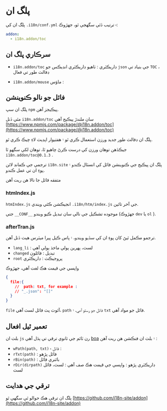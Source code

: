 # پلگ ان

پلگ ان کي `.i18n/conf.yml` ۾ ترتيب ڏئي سگھجي ٿو، جھڙوڪ:

```yml
addon:
  - i18n.addon/toc
```

## سرڪاري پلگ ان

* `i18n.addon/toc` ڊاريڪٽري :
  ٺاھيو ڊاريڪٽري انڊيڪس جو `json` جي بنياد تي `TOC` ، ڊفالٽ طور تي فعال

* `i18n.addon/mouse` ماؤس :

## فائل جو نالو ڪنوينشن

پلگ ان سڀ `npm` پيڪيجز آهن.

مٿي ڏنل `i18n.addon/toc` سان ملندڙ پيڪيج آهي [https://www.npmjs.com/package/@i18n.addon/toc](https://www.npmjs.com/package/@i18n.addon/toc)

پلگ ان ڊفالٽ طور جديد ورزن استعمال ڪري ٿو ۽ هفتيوار اپڊيٽ لاءِ چيڪ ڪري ٿو.

جيڪڏھن توھان ورزن کي درست ڪرڻ چاھيو ٿا، توھان لکي سگھو ٿا `i18n.addon/toc@0.1.3` .

ترجمي جي ڪمانڊ لائن `i18n.site` پلگ ان پيڪيج جي ڪنوينشن فائل کي انسٽال ڪندو ۽ پوءِ ان تي عمل ڪندو.

متفقه فائل جا نالا هن ريت آهن

### htmIndex.js

`htmIndex.js` انجيڪشن ڪئي ويندي `.i18n/htm/index.js` جي آخر تائين.

جتي `__CONF__` موجوده تشڪيل جي نالي سان تبديل ڪيو ويندو (جهڙوڪ `dev` يا `ol` ).

### afterTran.js

ترجمو مڪمل ٿيڻ کان پوءِ ان کي سڏيو ويندو، ۽ پاس ڪيل پيرا ميٽرس ھيٺ ڏنل آھن.

* `lang_li` : لسٽ، پهرين ٻولي ماخذ ٻولي آهي
* `changed` تبديل : فائلون
* `root` پروجيڪٽ : ڊاريڪٽري

واپسي جي قيمت هڪ لغت آهي، جهڙوڪ

```json
{
  file:{
    //  path: txt, for example :
    // "_.json": "[]"
  }
}
```

`file` آئوٽ پٽ فائل لسٽ آھي، `path` فائل جو رستو آھي، ۽ `txt` فائل جو مواد آھي.

## تعمير ٿيل افعال

بلٽ ان `js` رن ٽائم جي ثانوي ترقي تي ٻڌل آهي [boa](https://github.com/boa-dev/boa) ۽ بلٽ ان فنڪشن هن ريت آهن :

* `wPath(path, txt)` فائل ۾ :
* `rTxt(path)` : فائل پڙهو
* `rBin(path)` : بائنري فائل
* `rDir(dirpath)` ڊاريڪٽري پڙهو : واپسي جي قيمت هڪ صف آهي : لسٽ، فائل لسٽ

## ترقي جي ھدايت

پلگ ان ترقي هڪ حوالو ٿي سگهي ٿو [https://github.com/i18n-site/addon](https://github.com/i18n-site/addon)
